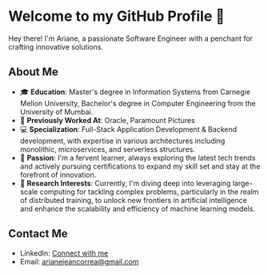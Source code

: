 # Welcome to my GitHub Profile 👋

Hey there! I'm Ariane, a passionate Software Engineer with a penchant for crafting innovative solutions. 

## About Me

- 🎓 **Education**: Master's degree in Information Systems from Carnegie Mellon University, Bachelor's degree in Computer Engineering from the University of Mumbai.
- 💼  **Previously Worked At**: Oracle, Paramount Pictures
- 💻 **Specialization**: Full-Stack Application Development & Backend development, with expertise in various architectures including monolithic, microservices, and serverless structures.
- 🌱 **Passion**: I'm a fervent learner, always exploring the latest tech trends and actively pursuing certifications to expand my skill set and stay at the forefront of innovation.
- 🧠 **Research Interests**: Currently, I'm diving deep into leveraging large-scale computing for tackling complex problems, particularly in the realm of distributed training, to unlock new frontiers in artificial intelligence and enhance the scalability and efficiency of machine learning models.

## Contact Me

- LinkedIn: [Connect with me](https://www.linkedin.com/in/ariane-jean-correa)
- Email: [arianejeancorrea@gmail.com](mailto:arianejeancorrea@gmail.com)
